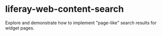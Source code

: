 # liferay-web-content-search
Explore and demonstrate how to implement "page-like" search results for widget pages.